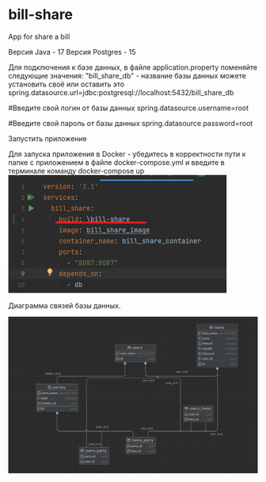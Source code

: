 # bill-share
App for share a bill

Версия Java - 17
Версия Postgres - 15

Для подключения к базе данных, в файле application.property поменяйте следующие значения: "bill_share_db" - название базы данных можете установить своё или оставить это spring.datasource.url=jdbc:postgresql://localhost:5432/bill_share_db

#Введите свой логин от базы данных spring.datasource.username=root

#Введите свой пароль от базы данных spring.datasource.password=root

Запустить приложение

Для запуска приложения в Docker - убедитесь в корректности пути к папке с приложением в файле docker-compose.yml и введите в терминале команду docker-compose up
![This is path to directory with app](https://github.com/Oyns/bill-share/blob/master/docker%20instruction.png)

Диаграмма связей базы данных.

![This is relations diagram](https://github.com/Oyns/bill-share/blob/master/bill%20share%20schema.jpg)
